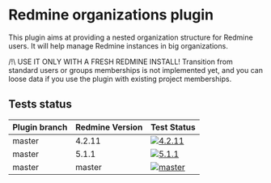 # Redmine organizations plugin

This plugin aims at providing a nested organization structure for Redmine users.
It will help manage Redmine instances in big organizations.

/!\ USE IT ONLY WITH A FRESH REDMINE INSTALL! Transition from standard users or groups memberships is not implemented yet, and you can loose data if you use the plugin with existing project memberships.


Tests status
------------

|Plugin branch| Redmine Version | Test Status       |
|-------------|-----------------|-------------------|
|master       | 4.2.11          | [![4.2.11][1]][5] |
|master       | 5.1.1           | [![5.1.1][2]][5]  |
|master       | master          | [![master][4]][5] |

[1]: https://github.com/jbbarth/redmine_organizations/actions/workflows/4_2_11.yml/badge.svg
[2]: https://github.com/jbbarth/redmine_organizations/actions/workflows/5_1_1.yml/badge.svg
[4]: https://github.com/jbbarth/redmine_organizations/actions/workflows/master.yml/badge.svg
[5]: https://github.com/jbbarth/redmine_organizations/actions
